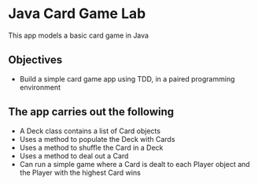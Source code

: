 # Java Card Game Lab
This app models a basic card game in Java

## Objectives
* Build a simple card game app using TDD, in a paired programming environment

## The app carries out the following
* A Deck class contains a list of Card objects
* Uses a method to populate the Deck with Cards
* Uses a method to shuffle the Card in a Deck
* Uses a method to deal out a Card
* Can run a simple game where a Card is dealt to each Player object and the Player with the highest Card wins
